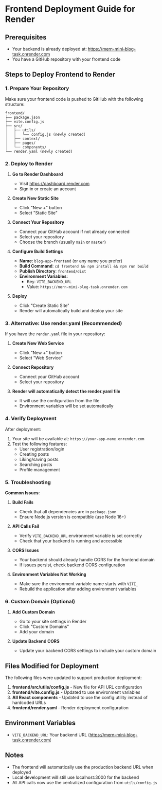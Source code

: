 # Frontend Deployment Guide for Render

## Prerequisites
- Your backend is already deployed at: https://mern-mini-blog-task.onrender.com
- You have a GitHub repository with your frontend code

## Steps to Deploy Frontend to Render

### 1. Prepare Your Repository
Make sure your frontend code is pushed to GitHub with the following structure:
```
frontend/
├── package.json
├── vite.config.js
├── src/
│   ├── utils/
│   │   └── config.js (newly created)
│   ├── context/
│   ├── pages/
│   └── components/
└── render.yaml (newly created)
```

### 2. Deploy to Render

1. **Go to Render Dashboard**
   - Visit https://dashboard.render.com
   - Sign in or create an account

2. **Create New Static Site**
   - Click "New +" button
   - Select "Static Site"

3. **Connect Your Repository**
   - Connect your GitHub account if not already connected
   - Select your repository
   - Choose the branch (usually `main` or `master`)

4. **Configure Build Settings**
   - **Name**: `blog-app-frontend` (or any name you prefer)
   - **Build Command**: `cd frontend && npm install && npm run build`
   - **Publish Directory**: `frontend/dist`
   - **Environment Variables**:
     - Key: `VITE_BACKEND_URL`
     - Value: `https://mern-mini-blog-task.onrender.com`

5. **Deploy**
   - Click "Create Static Site"
   - Render will automatically build and deploy your site

### 3. Alternative: Use render.yaml (Recommended)

If you have the `render.yaml` file in your repository:

1. **Create New Web Service**
   - Click "New +" button
   - Select "Web Service"

2. **Connect Repository**
   - Connect your GitHub account
   - Select your repository

3. **Render will automatically detect the render.yaml file**
   - It will use the configuration from the file
   - Environment variables will be set automatically

### 4. Verify Deployment

After deployment:
1. Your site will be available at: `https://your-app-name.onrender.com`
2. Test the following features:
   - User registration/login
   - Creating posts
   - Liking/saving posts
   - Searching posts
   - Profile management

### 5. Troubleshooting

**Common Issues:**

1. **Build Fails**
   - Check that all dependencies are in `package.json`
   - Ensure Node.js version is compatible (use Node 16+)

2. **API Calls Fail**
   - Verify `VITE_BACKEND_URL` environment variable is set correctly
   - Check that your backend is running and accessible

3. **CORS Issues**
   - Your backend should already handle CORS for the frontend domain
   - If issues persist, check backend CORS configuration

4. **Environment Variables Not Working**
   - Make sure the environment variable name starts with `VITE_`
   - Rebuild the application after adding environment variables

### 6. Custom Domain (Optional)

1. **Add Custom Domain**
   - Go to your site settings in Render
   - Click "Custom Domains"
   - Add your domain

2. **Update Backend CORS**
   - Update your backend CORS settings to include your custom domain

## Files Modified for Deployment

The following files were updated to support production deployment:

1. **frontend/src/utils/config.js** - New file for API URL configuration
2. **frontend/vite.config.js** - Updated to use environment variables
3. **All React components** - Updated to use the config utility instead of hardcoded URLs
4. **frontend/render.yaml** - Render deployment configuration

## Environment Variables

- `VITE_BACKEND_URL`: Your backend URL (https://mern-mini-blog-task.onrender.com)

## Notes

- The frontend will automatically use the production backend URL when deployed
- Local development will still use localhost:3000 for the backend
- All API calls now use the centralized configuration from `utils/config.js` 